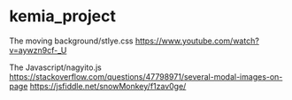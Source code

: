 # kemia_project
The moving background/stlye.css 
https://www.youtube.com/watch?v=aywzn9cf-_U

The Javascript/nagyito.js
https://stackoverflow.com/questions/47798971/several-modal-images-on-page
https://jsfiddle.net/snowMonkey/f1zav0ge/

